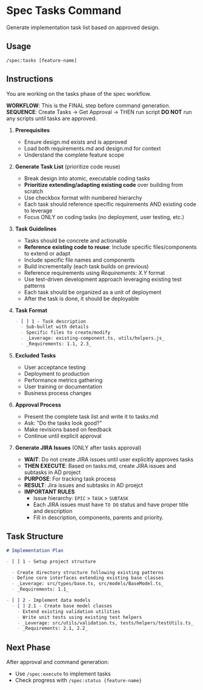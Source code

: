# Spec Tasks Command

Generate implementation task list based on approved design.

## Usage

```
/spec:tasks [feature-name]
```

## Instructions

You are working on the tasks phase of the spec workflow.

**WORKFLOW**: This is the FINAL step before command generation.
**SEQUENCE**: Create Tasks → Get Approval → THEN run script
**DO NOT** run any scripts until tasks are approved.

1. **Prerequisites**

   - Ensure design.md exists and is approved
   - Load both requirements.md and design.md for context
   - Understand the complete feature scope

2. **Generate Task List** (prioritize code reuse)

   - Break design into atomic, executable coding tasks
   - **Prioritize extending/adapting existing code** over building from scratch
   - Use checkbox format with numbered hierarchy
   - Each task should reference specific requirements AND existing code to leverage
   - Focus ONLY on coding tasks (no deployment, user testing, etc.)

3. **Task Guidelines**

   - Tasks should be concrete and actionable
   - **Reference existing code to reuse**: Include specific files/components to extend or adapt
   - Include specific file names and components
   - Build incrementally (each task builds on previous)
   - Reference requirements using _Requirements: X.Y_ format
   - Use test-driven development approach leveraging existing test patterns
   - Each task should be organized as a unit of deployment
   - After the task is done, it should be deployable

4. **Task Format**

   ```markdown
   - [ ] 1 - Task description
     - Sub-bullet with details
     - Specific files to create/modify
     - _Leverage: existing-component.ts, utils/helpers.js_
     - _Requirements: 1.1, 2.3_
   ```

5. **Excluded Tasks**

   - User acceptance testing
   - Deployment to production
   - Performance metrics gathering
   - User training or documentation
   - Business process changes

6. **Approval Process**

   - Present the complete task list and write it to tasks.md
   - Ask: "Do the tasks look good?"
   - Make revisions based on feedback
   - Continue until explicit approval

7. **Generate JIRA Issues** (ONLY after tasks approval)
   - **WAIT**: Do not create JIRA issues until user explicitly approves tasks
   - **THEN EXECUTE**: Based on tasks.md, create JIRA issues and subtasks in AD project
   - **PURPOSE**: For tracking task process
   - **RESULT**: Jira issues and subtasks in AD proejct
   - **IMPORTANT RULES**
     - Issue hierarchy: `EPIC` > `TASK` > `SUBTASK`
     - Each JIRA issues must have `TO DO` status and have proper title and description
     - Fill in description, components, parents and priority.

## Task Structure

```markdown
# Implementation Plan

- [ ] 1 - Setup project structure

  - Create directory structure following existing patterns
  - Define core interfaces extending existing base classes
  - _Leverage: src/types/base.ts, src/models/BaseModel.ts_
  - _Requirements: 1.1_

- [ ] 2 - Implement data models
  - [ ] 2.1 - Create base model classes
    - Extend existing validation utilities
    - Write unit tests using existing test helpers
    - _Leverage: src/utils/validation.ts, tests/helpers/testUtils.ts_
    - _Requirements: 2.1, 2.2_
```

## Next Phase

After approval and command generation:

- Use `/spec:execute` to implement tasks
- Check progress with `/spec:status {feature-name}`
